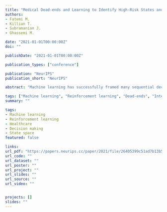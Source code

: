 ```yaml
---
title: "Medical Dead-ends and Learning to Identify High-Risk States and Treatments"
authors:
- Fatemi M.
- Killian T.
- Subramanian J.
- Ghassemi M.

date: "2021-01-01T00:00:00Z"
doi: ""

publishDate: "2021-01-01T00:00:00Z"

publication_types: ["conference"]

publication: "NeurIPS"
publication_short: "NeurIPS"

abstract: "Machine learning has successfully framed many sequential decision making problems as either supervised prediction, or optimal decision-making policy identification via reinforcement learning. In data-constrained offline settings, both approaches may fail as they assume fully optimal behavior or rely on exploring alternatives that may not exist. We introduce an inherently different approach that identifies possible “dead-ends” of a state space. We focus on the condition of patients in the intensive care unit, where a “medical dead-end” indicates that a patient will expire, regardless of all potential future treatment sequences. We postulate “treatment security” as avoiding treatments with probability proportional to their chance of leading to dead-ends, present a formal proof, and frame discovery as an RL problem. We then train three independent deep neural models for automated state construction, dead-end discovery and confirmation. Our empirical results discover that dead-ends exist in real clinical data among septic patients, and further reveal gaps between secure treatments and those that were administered."

tags: ["Machine learning", "Reinforcement learning", "Dead-ends", "Intensive care", "Treatment security"]
summary: ""

tags:
- Machine learning
- Reinforcement learning
- Healthcare
- Decision making
- State space
featured: false

links:
url_pdf: "https://papers.neurips.cc/paper/2021/file/26405399c51ad7b13b504e74eb7c696c-Paper.pdf"
url_code: ""
url_dataset: ""
url_poster: ""
url_project: ""
url_slides: ""
url_source: ""
url_video: ""


projects: []
slides: ""
---
```


